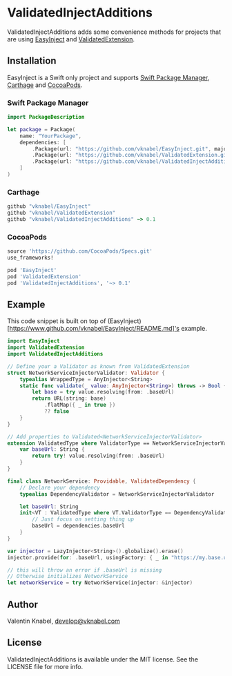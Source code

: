 # ValidatedInjectAdditions
ValidatedInjectAdditions adds some convenience methods for projects that are using [EasyInject](https://www.github.com/vknabel/EasyInject) and [ValidatedExtension](https://www.github.com/vknabel/ValidatedExtension).

## Installation
EasyInject is a Swift only project and supports [Swift Package Manager](https://github.com/apple/swift-package-manager), [Carthage](https://github.com/Carthage/Carthage) and [CocoaPods](https://github.com/CocoaPods/CocoaPods).

### Swift Package Manager

```swift
import PackageDescription

let package = Package(
    name: "YourPackage",
    dependencies: [
        .Package(url: "https://github.com/vknabel/EasyInject.git", majorVersion: 0, minor: 3),
        .Package(url: "https://github.com/vknabel/ValidatedExtension.git", majorVersion: 3, minor: 0),
        .Package(url: "https://github.com/vknabel/ValidatedInjectAdditions.git", majorVersion: 0, minor: 1)
    ]
)
```

### Carthage

```ruby
github "vknabel/EasyInject"
github "vknabel/ValidatedExtension"
github "vknabel/ValidatedInjectAdditions" ~> 0.1
```

### CocoaPods

```ruby
source 'https://github.com/CocoaPods/Specs.git'
use_frameworks!

pod 'EasyInject'
pod 'ValidatedExtension'
pod 'ValidatedInjectAdditions', '~> 0.1'
```

## Example

This code snippet is built on top of (EasyInject)[https://www.github.com/vknabel/EasyInject/README.md]'s example. 

```swift
import EasyInject
import ValidatedExtension
import ValidatedInjectAdditions

// Define your a Validator as known from ValidatedExtension
struct NetworkServiceInjectorValidator: Validator {
    typealias WrappedType = AnyInjector<String>
    static func validate(_ value: AnyInjector<String>) throws -> Bool {
        let base = try value.resolving(from: .baseUrl)
        return URL(string: base)
            .flatMap({ _ in true })
            ?? false
    }
}

// Add properties to Validated<NetworkServiceInjectorValidator>
extension ValidatedType where ValidatorType == NetworkServiceInjectorValidator {
    var baseUrl: String {
        return try! value.resolving(from: .baseUrl)
    }
}

final class NetworkService: Providable, ValidatedDependency {
    // Declare your dependency
    typealias DependencyValidator = NetworkServiceInjectorValidator

    let baseUrl: String
    init<VT : ValidatedType where VT.ValidatorType == DependencyValidator>(validated dependencies: VT) {
        // Just focus on setting thing up 
        baseUrl = dependencies.baseUrl
    }
}

var injector = LazyInjector<String>().globalize().erase()
injector.provide(for: .baseUrl, usingFactory: { _ in "https://my.base.url/" })

// this will throw an error if .baseUrl is missing
// Otherwise initializes NetworkService
let networkService = try NetworkService(injector: &injector)
```

## Author

Valentin Knabel, develop@vknabel.com

## License

ValidatedInjectAdditions is available under the MIT license. See the LICENSE file for more info.
